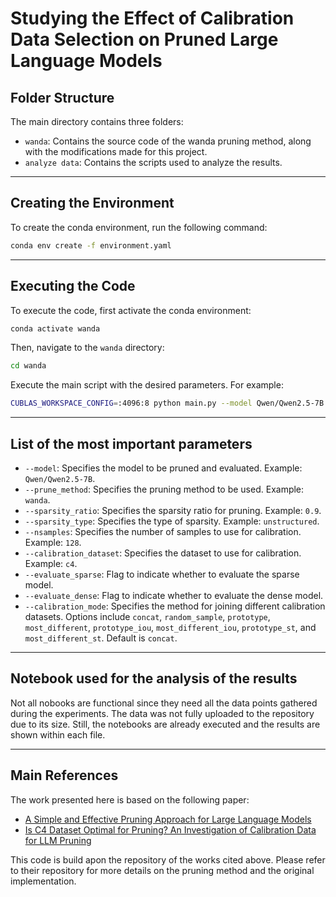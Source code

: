 
# Studying the Effect of Calibration Data Selection on Pruned Large Language Models

## Folder Structure

The main directory contains three folders:

- `wanda`: Contains the source code of the wanda pruning method, along with the modifications made for this project.
- `analyze data`: Contains the scripts used to analyze the results.

---


## Creating the Environment
To create the conda environment, run the following command:

```bash
conda env create -f environment.yaml
```

---

## Executing the Code

To execute the code, first activate the conda environment:

```bash
conda activate wanda
```

Then, navigate to the `wanda` directory:

```bash
cd wanda
```


Execute the main script with the desired parameters. For example:

```bash
CUBLAS_WORKSPACE_CONFIG=:4096:8 python main.py --model Qwen/Qwen2.5-7B --prune_method wanda --sparsity_ratio 0.9 --sparsity_type unstructured --nsamples 128 --calibration_dataset c4 --evaluate_sparse
```

---

## List of the most important parameters

- `--model`: Specifies the model to be pruned and evaluated. Example: `Qwen/Qwen2.5-7B`.
- `--prune_method`: Specifies the pruning method to be used. Example: `wanda`.
- `--sparsity_ratio`: Specifies the sparsity ratio for pruning. Example: `0.9`.
- `--sparsity_type`: Specifies the type of sparsity. Example: `unstructured`.
- `--nsamples`: Specifies the number of samples to use for calibration. Example: `128`.
- `--calibration_dataset`: Specifies the dataset to use for calibration. Example: `c4`.
- `--evaluate_sparse`: Flag to indicate whether to evaluate the sparse model.
- `--evaluate_dense`: Flag to indicate whether to evaluate the dense model. 
- `--calibration_mode`: Specifies the method for joining different calibration datasets. Options include `concat`, `random_sample`, `prototype`, `most_different`, `prototype_iou`, `most_different_iou`, `prototype_st`, and `most_different_st`. Default is `concat`.


---

## Notebook used for the analysis of the results

Not all nobooks are functional since they need all the data points gathered during the experiments. The data was not fully uploaded to the repository due to its size.
Still, the notebooks are already executed and the results are shown within each file.


---
## Main References

The work presented here is based on the following paper:
- [A Simple and Effective Pruning Approach for Large Language Models](https://arxiv.org/abs/2306.11695)
- [Is C4 Dataset Optimal for Pruning? An Investigation of Calibration Data for LLM Pruning](https://arxiv.org/abs/2410.07461)


This code is build apon the repository of the works cited above. Please refer to their repository for more details on the pruning method and the original implementation.